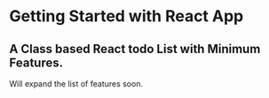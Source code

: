 # Getting Started with React App

## A Class based React todo List with Minimum Features.

Will expand the list of features soon.
